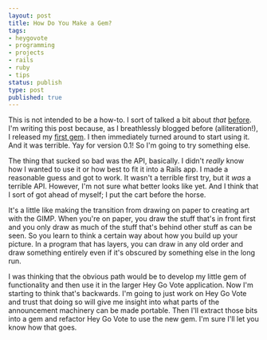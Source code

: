 ```yaml
---
layout: post
title: How Do You Make a Gem?
tags:
- heygovote
- programming
- projects
- rails
- ruby
- tips
status: publish
type: post
published: true
---
```

This is not intended to be a how-to. I sort of talked a bit about <em>that</em> <a href="http://garbled.benhamill.com/2010/05/my-first-ruby-gem/">before</a>. I'm writing this post because, as I breathlessly blogged before (alliteration!), I released my <a href="http://rubygems.org/gems/twitter_alert">first gem</a>. I then immediately turned around to start using it. And it was terrible. Yay for version 0.1! So I'm going to try something else.

The thing that sucked so bad was the API, basically. I didn't <em>really</em> know how I wanted to use it or how best to fit it into a Rails app. I made a reasonable guess and got to work. It wasn't a terrible first try, but it <em>was</em> a terrible API. However, I'm not sure what better looks like yet. And I think that I sort of got ahead of myself; I put the cart before the horse.

It's a little like making the transition from drawing on paper to creating art with the GIMP. When you're on paper, you draw the stuff that's in front first and you only draw as much of the stuff that's behind other stuff as can be seen. So you learn to think a certain way about how you build up your picture. In a program that has layers, you can draw in any old order and draw something entirely even if it's obscured by something else in the long run.

I was thinking that the obvious path would be to develop my little gem of functionality and then use it in the larger Hey Go Vote application. Now I'm starting to think that's backwards. I'm going to just work on Hey Go Vote and trust that doing so will give me insight into what parts of the announcement machinery can be made portable. Then I'll extract those bits into a gem and refactor Hey Go Vote to use the new gem. I'm sure I'll let you know how that goes.
